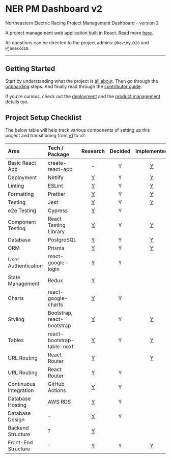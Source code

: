 # NER PM Dashboard v2

Northeastern Electric Racing Project Management Dashboard - version 2

A project management web application built in React.
Read more [here](https://github.com/Northeastern-Electric-Racing/PM-Dashboard-v2/blob/main/docs/About.md).

All questions can be directed to the project admins: `@kevinyu328` and `@jamescd18`.

---

## Getting Started

Start by understanding what the project is [all about](https://github.com/Northeastern-Electric-Racing/PM-Dashboard-v2/blob/main/docs/About.md).
Then go through the [onboarding](https://github.com/Northeastern-Electric-Racing/PM-Dashboard-v2/blob/main/docs/Onboarding.md) steps.
And finally read through the [contributor guide](https://github.com/Northeastern-Electric-Racing/PM-Dashboard-v2/blob/main/docs/ContributorGuide.md).

If you're curious, check out the [deployment](https://github.com/Northeastern-Electric-Racing/PM-Dashboard-v2/blob/main/docs/Deployment.md) and the [product management](https://github.com/Northeastern-Electric-Racing/PM-Dashboard-v2/blob/main/docs/ProductManagement.md) details too.

## Project Setup Checklist

The below table will help track various components of setting up this project and transitioning from [v1](https://github.com/Northeastern-Electric-Racing/PM-Dashboard-v1) to v2.

| Area                   | Tech / Package             |                                    Research                                    | Decided |                                                    Implemented                                                     |
| :--------------------- | :------------------------- | :----------------------------------------------------------------------------: | :-----: | :----------------------------------------------------------------------------------------------------------------: |
| Basic React App        | create-react-app           |                                       -                                        |    Y    | [Y](https://github.com/Northeastern-Electric-Racing/PM-Dashboard-v2/tree/6762c180ade9801712fac20f0bc1cc32d7176326) |
| Deployment             | Netlify                    | [Y](https://github.com/Northeastern-Electric-Racing/PM-Dashboard-v2/issues/1)  |    Y    | [Y](https://github.com/Northeastern-Electric-Racing/PM-Dashboard-v2/tree/8066a8e7ea9e8fe23b73753a4078f50490544b7f) |
| Linting                | ESLint                     | [Y](https://github.com/Northeastern-Electric-Racing/PM-Dashboard-v2/issues/6)  |    Y    |                    [Y](https://github.com/Northeastern-Electric-Racing/PM-Dashboard-v2/pull/45)                    |
| Formatting             | Prettier                   | [Y](https://github.com/Northeastern-Electric-Racing/PM-Dashboard-v2/issues/6)  |    Y    |                    [Y](https://github.com/Northeastern-Electric-Racing/PM-Dashboard-v2/pull/45)                    |
| Testing                | Jest                       | [Y](https://github.com/Northeastern-Electric-Racing/PM-Dashboard-v2/issues/7)  |    Y    | [Y](https://github.com/Northeastern-Electric-Racing/PM-Dashboard-v2/tree/6762c180ade9801712fac20f0bc1cc32d7176326) |
| e2e Testing            | Cypress                    | [Y](https://github.com/Northeastern-Electric-Racing/PM-Dashboard-v2/issues/5)  |    Y    |                                                                                                                    |
| Component Testing      | React Testing Library      | [Y](https://github.com/Northeastern-Electric-Racing/PM-Dashboard-v2/issues/16) |    Y    | [Y](https://github.com/Northeastern-Electric-Racing/PM-Dashboard-v2/tree/6762c180ade9801712fac20f0bc1cc32d7176326) |
| Database               | PostgreSQL                 | [Y](https://github.com/Northeastern-Electric-Racing/PM-Dashboard-v2/issues/4)  |    Y    |                    [Y](https://github.com/Northeastern-Electric-Racing/PM-Dashboard-v2/pull/41)                    |
| ORM                    | Prisma                     | [Y](https://github.com/Northeastern-Electric-Racing/PM-Dashboard-v2/issues/2)  |    Y    |                    [Y](https://github.com/Northeastern-Electric-Racing/PM-Dashboard-v2/pull/41)                    |
| User Authentication    | react-google-login         | [Y](https://github.com/Northeastern-Electric-Racing/PM-Dashboard-v2/issues/17) |    Y    |                                                                                                                    |
| State Management       | Redux                      | [Y](https://github.com/Northeastern-Electric-Racing/PM-Dashboard-v2/issues/18) |         |                                                                                                                    |
| Charts                 | react-google-charts        | [Y](https://github.com/Northeastern-Electric-Racing/PM-Dashboard-v2/issues/20) |    Y    |                                                                                                                    |
| Styling                | Bootstrap, react-bootstrap | [Y](https://github.com/Northeastern-Electric-Racing/PM-Dashboard-v2/issues/19) |    Y    |                    [Y](https://github.com/Northeastern-Electric-Racing/PM-Dashboard-v2/pull/74)                    |
| Tables                 | react-bootstrap-table-next | [Y](https://github.com/Northeastern-Electric-Racing/PM-Dashboard-v2/issues/19) |    Y    |                    [Y](https://github.com/Northeastern-Electric-Racing/PM-Dashboard-v2/pull/74)                    |
| URL Routing            | React Router               | [Y](https://github.com/Northeastern-Electric-Racing/PM-Dashboard-v2/issues/21) |         |                    [Y](https://github.com/Northeastern-Electric-Racing/PM-Dashboard-v2/pull/84)                    |
| URL Routing            | React Router               | [Y](https://github.com/Northeastern-Electric-Racing/PM-Dashboard-v2/issues/21) |    Y    |                                                                                                                    |
| Continuous Integration | GitHub Actions             | [Y](https://github.com/Northeastern-Electric-Racing/PM-Dashboard-v2/issues/22) |    Y    |                                                                                                                    |
| Database Hosting       | AWS RDS                    | [Y](https://github.com/Northeastern-Electric-Racing/PM-Dashboard-v2/issues/23) |    Y    |                                                                                                                    |
| Database Design        | -                          | [Y](https://github.com/Northeastern-Electric-Racing/PM-Dashboard-v2/issues/37) |    Y    |                                                                                                                    |
| Backend Structure      | ?                          | [Y](https://github.com/Northeastern-Electric-Racing/PM-Dashboard-v2/issues/14) |         |                                                                                                                    |
| Front-End Structure    | -                          | [Y](https://github.com/Northeastern-Electric-Racing/PM-Dashboard-v2/issues/47) |    Y    |                    [Y](https://github.com/Northeastern-Electric-Racing/PM-Dashboard-v2/pull/52)                    |
